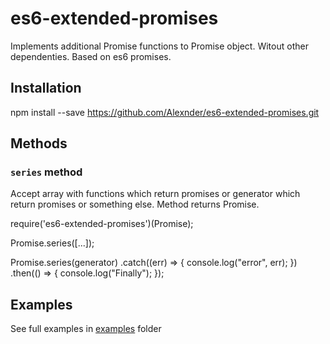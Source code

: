 # es6-extended-promises
Implements additional Promise functions to Promise object. Witout other dependenties. Based on es6 promises.

## Installation
  npm install --save https://github.com/Alexnder/es6-extended-promises.git

## Methods
### `series` method
Accept array with functions which return promises or generator which return promises or something else.
Method returns Promise.

  require('es6-extended-promises')(Promise);

  Promise.series([...]);

  Promise.series(generator)
  .catch((err) => {
    console.log("error", err);
  })
  .then(() => {
    console.log("Finally");
  });

## Examples
See full examples in [examples](examples) folder